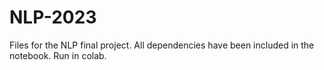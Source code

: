 # NLP-2023

Files for the NLP final project. All dependencies have been included in the notebook. Run in colab.
